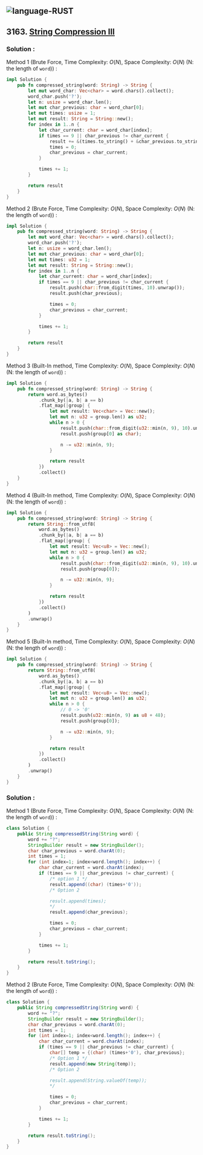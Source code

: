 ![language-RUST](https://img.shields.io/badge/RUST-8d4004?style=for-the-badge&logo=RUST)
---

## 3163. [String Compression III](https://leetcode.com/problems/string-compression-iii)

### Solution :

Method 1 (Brute Force, Time Complexity: $O(N)$, Space Complexity: $O(N)$ (N: the length of `word`)) :
```rust
impl Solution {
    pub fn compressed_string(word: String) -> String {
        let mut word_char: Vec<char> = word.chars().collect();
        word_char.push('?');
        let n: usize = word_char.len();
        let mut char_previous: char = word_char[0];
        let mut times: usize = 1;
        let mut result: String = String::new();
        for index in 1..n {
            let char_current: char = word_char[index];
            if times == 9 || char_previous != char_current {
                result += &(times.to_string() + &char_previous.to_string());
                times = 0;
                char_previous = char_current;
            }

            times += 1;
        }

        return result
    }
}
```

Method 2 (Brute Force, Time Complexity: $O(N)$, Space Complexity: $O(N)$ (N: the length of `word`)) :
```rust
impl Solution {
    pub fn compressed_string(word: String) -> String {
        let mut word_char: Vec<char> = word.chars().collect();
        word_char.push('?');
        let n: usize = word_char.len();
        let mut char_previous: char = word_char[0];
        let mut times: u32 = 1;
        let mut result: String = String::new();
        for index in 1..n {
            let char_current: char = word_char[index];
            if times == 9 || char_previous != char_current {
                result.push(char::from_digit(times, 10).unwrap());
                result.push(char_previous);

                times = 0;
                char_previous = char_current;
            }

            times += 1;
        }

        return result
    }
}
```

Method 3 (Built-In method, Time Complexity: $O(N)$, Space Complexity: $O(N)$ (N: the length of `word`)) :
```rust
impl Solution {
    pub fn compressed_string(word: String) -> String {
        return word.as_bytes()
            .chunk_by(|a, b| a == b)
            .flat_map(|group| {
                let mut result: Vec<char> = Vec::new();
                let mut n: u32 = group.len() as u32;
                while n > 0 {
                    result.push(char::from_digit(u32::min(n, 9), 10).unwrap());
                    result.push(group[0] as char);

                    n -= u32::min(n, 9);
                }

                return result
            })
            .collect()
    }
}
```

Method 4 (Built-In method, Time Complexity: $O(N)$, Space Complexity: $O(N)$ (N: the length of `word`)) :
```rust
impl Solution {
    pub fn compressed_string(word: String) -> String {
        return String::from_utf8(
            word.as_bytes()
            .chunk_by(|a, b| a == b)
            .flat_map(|group| {
                let mut result: Vec<u8> = Vec::new();
                let mut n: u32 = group.len() as u32;
                while n > 0 {
                    result.push(char::from_digit(u32::min(n, 9), 10).unwrap() as u8);
                    result.push(group[0]);

                    n -= u32::min(n, 9);
                }

                return result
            })
            .collect()
        )
        .unwrap()
    }
}
```

Method 5 (Built-In method, Time Complexity: $O(N)$, Space Complexity: $O(N)$ (N: the length of `word`)) :
```rust
impl Solution {
    pub fn compressed_string(word: String) -> String {
        return String::from_utf8(
            word.as_bytes()
            .chunk_by(|a, b| a == b)
            .flat_map(|group| {
                let mut result: Vec<u8> = Vec::new();
                let mut n: u32 = group.len() as u32;
                while n > 0 {
                    // 0 -> '0'
                    result.push(u32::min(n, 9) as u8 + 48);
                    result.push(group[0]);

                    n -= u32::min(n, 9);
                }

                return result
            })
            .collect()
        )
        .unwrap()
    }
}
```

### Solution :

Method 1 (Brute Force, Time Complexity: $O(N)$, Space Complexity: $O(N)$ (N: the length of `word`)) :
```java
class Solution {
    public String compressedString(String word) {
        word += "?";
        StringBuilder result = new StringBuilder();
        char char_previous = word.charAt(0);
        int times = 1;
        for (int index=1; index<word.length(); index++) {
            char char_current = word.charAt(index);
            if (times == 9 || char_previous != char_current) {
                /* option 1 */
                result.append((char) (times+'0'));
                /* Option 2

                result.append(times);
                */
                result.append(char_previous);

                times = 0;
                char_previous = char_current;
            }

            times += 1;
        }

        return result.toString();
    }
}
```

Method 2 (Brute Force, Time Complexity: $O(N)$, Space Complexity: $O(N)$ (N: the length of `word`)) :
```java
class Solution {
    public String compressedString(String word) {
        word += "?";
        StringBuilder result = new StringBuilder();
        char char_previous = word.charAt(0);
        int times = 1;
        for (int index=1; index<word.length(); index++) {
            char char_current = word.charAt(index);
            if (times == 9 || char_previous != char_current) {
                char[] temp = {(char) (times+'0'), char_previous};
                /* Option 1 */
                result.append(new String(temp));
                /* Option 2

                result.append(String.valueOf(temp));
                */

                times = 0;
                char_previous = char_current;
            }

            times += 1;
        }

        return result.toString();
    }
}
```
